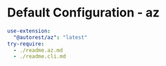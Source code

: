 # Default Configuration - az

``` yaml $(az)
use-extension:
  "@autorest/az": "latest"
try-require:
  - ./readme.az.md
  - ./readme.cli.md
```
